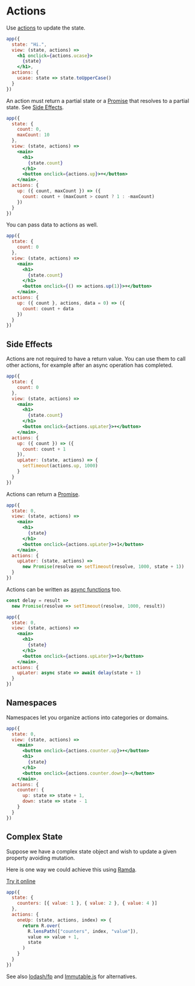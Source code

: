 # Actions

Use [actions](/docs/api.md#actions) to update the state.

```jsx
app({
  state: "Hi.",
  view: (state, actions) =>
    <h1 onclick={actions.ucase}>
      {state}
    </h1>,
  actions: {
    ucase: state => state.toUpperCase()
  }
})
```

An action must return a partial state or a [Promise](https://developer.mozilla.org/en-US/docs/Web/JavaScript/Reference/Global_Objects/Promise) that resolves to a partial state. See [Side Effects](#side-effects).

```jsx
app({
  state: {
    count: 0,
    maxCount: 10
  },
  view: (state, actions) =>
    <main>
      <h1>
        {state.count}
      </h1>
      <button onclick={actions.up}>+</button>
    </main>,
  actions: {
    up: ({ count, maxCount }) => ({
      count: count + (maxCount > count ? 1 : -maxCount)
    })
  }
})
```

You can pass data to actions as well.

```jsx
app({
  state: {
    count: 0
  },
  view: (state, actions) =>
    <main>
      <h1>
        {state.count}
      </h1>
      <button onclick={() => actions.up(1)}>+</button>
    </main>,
  actions: {
    up: ({ count }, actions, data = 0) => ({
      count: count + data
    })
  }
})
```

## Side Effects

Actions are not required to have a return value. You can use them to call other actions, for example after an async operation has completed.

```jsx
app({
  state: {
    count: 0
  },
  view: (state, actions) =>
    <main>
      <h1>
        {state.count}
      </h1>
      <button onclick={actions.upLater}>+</button>
    </main>,
  actions: {
    up: ({ count }) => ({
      count: count + 1
    }),
    upLater: (state, actions) => {
      setTimeout(actions.up, 1000)
    }
  }
})
```

Actions can return a [Promise](https://developer.mozilla.org/en-US/docs/Web/JavaScript/Reference/Global_Objects/Promise).

```jsx
app({
  state: 0,
  view: (state, actions) =>
    <main>
      <h1>
        {state}
      </h1>
      <button onclick={actions.upLater}>+1</button>
    </main>,
  actions: {
    upLater: (state, actions) =>
      new Promise(resolve => setTimeout(resolve, 1000, state + 1))
  }
})
```

Actions can be written as [async functions](https://developer.mozilla.org/en-US/docs/Web/JavaScript/Reference/Statements/async_function) too.

```jsx
const delay = result =>
  new Promise(resolve => setTimeout(resolve, 1000, result))

app({
  state: 0,
  view: (state, actions) =>
    <main>
      <h1>
        {state}
      </h1>
      <button onclick={actions.upLater}>+1</button>
    </main>,
  actions: {
    upLater: async state => await delay(state + 1)
  }
})
```

## Namespaces

Namespaces let you organize actions into categories or domains.

```jsx
app({
  state: 0,
  view: (state, actions) =>
    <main>
      <button onclick={actions.counter.up}>+</button>
      <h1>
        {state}
      </h1>
      <button onclick={actions.counter.down}>-</button>
    </main>,
  actions: {
    counter: {
      up: state => state + 1,
      down: state => state - 1
    }
  }
})
```

## Complex State

Suppose we have a complex state object and wish to update a given property avoiding mutation.

Here is one way we could achieve this using [Ramda](https://github.com/ramda/ramda).

[Try it online](https://codepen.io/hyperapp/pen/Zygvbg?editors=0010)

```jsx
app({
  state: {
    counters: [{ value: 1 }, { value: 2 }, { value: 4 }]
  },
  actions: {
    oneUp: (state, actions, index) => {
      return R.over(
        R.lensPath(["counters", index, "value"]),
        value => value + 1,
        state
      )
    }
  }
})
```

See also [lodash/fp](https://github.com/lodash/lodash/wiki/FP-Guide) and [Immutable.js](https://github.com/facebook/immutable-js/) for alternatives.



